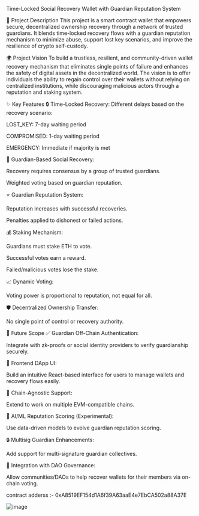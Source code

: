 Time-Locked Social Recovery Wallet with Guardian Reputation System

📝 Project Description
This project is a smart contract wallet that empowers secure, decentralized ownership recovery through a network of trusted guardians. It blends time-locked recovery flows with a guardian reputation mechanism to minimize abuse, support lost key scenarios, and improve the resilience of crypto self-custody.

🌍 Project Vision
To build a trustless, resilient, and community-driven wallet recovery mechanism that eliminates single points of failure and enhances the safety of digital assets in the decentralized world. The vision is to offer individuals the ability to regain control over their wallets without relying on centralized institutions, while discouraging malicious actors through a reputation and staking system.

✨ Key Features
🔒 Time-Locked Recovery: Different delays based on the recovery scenario:

LOST_KEY: 7-day waiting period

COMPROMISED: 1-day waiting period

EMERGENCY: Immediate if majority is met

👥 Guardian-Based Social Recovery:

Recovery requires consensus by a group of trusted guardians.

Weighted voting based on guardian reputation.

⭐ Guardian Reputation System:

Reputation increases with successful recoveries.

Penalties applied to dishonest or failed actions.

💰 Staking Mechanism:

Guardians must stake ETH to vote.

Successful votes earn a reward.

Failed/malicious votes lose the stake.

📈 Dynamic Voting:

Voting power is proportional to reputation, not equal for all.

🛡️ Decentralized Ownership Transfer:

No single point of control or recovery authority.

🚀 Future Scope
✅ Guardian Off-Chain Authentication:

Integrate with zk-proofs or social identity providers to verify guardianship securely.

📱 Frontend DApp UI:

Build an intuitive React-based interface for users to manage wallets and recovery flows easily.

🔌 Chain-Agnostic Support:

Extend to work on multiple EVM-compatible chains.

🧠 AI/ML Reputation Scoring (Experimental):

Use data-driven models to evolve guardian reputation scoring.

🔒 Multisig Guardian Enhancements:

Add support for multi-signature guardian collectives.

📜 Integration with DAO Governance:

Allow communities/DAOs to help recover wallets for their members via on-chain voting.

contract adderss :- 0xA8519EF154d1A6f39A63aaE4e7EbCA502a88A37E

![image](https://github.com/user-attachments/assets/96c22e03-9d4a-41f0-af90-ed88077a7935)


